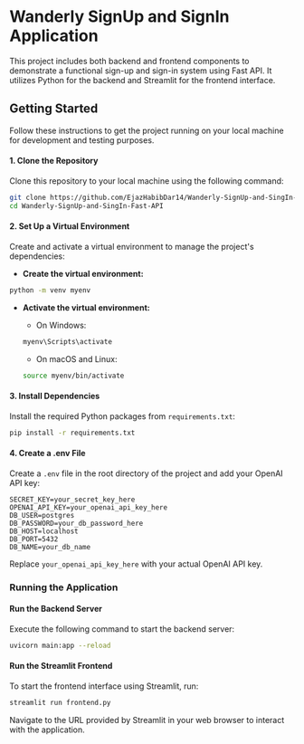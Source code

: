 
# Wanderly SignUp and SignIn Application

This project includes both backend and frontend components to demonstrate a functional sign-up and sign-in system using Fast API. It utilizes Python for the backend and Streamlit for the frontend interface.

## Getting Started

Follow these instructions to get the project running on your local machine for development and testing purposes.

#### 1. Clone the Repository

Clone this repository to your local machine using the following command:

```bash
git clone https://github.com/EjazHabibDar14/Wanderly-SignUp-and-SingIn-Fast-API.git
cd Wanderly-SignUp-and-SingIn-Fast-API
```

#### 2. Set Up a Virtual Environment

Create and activate a virtual environment to manage the project's dependencies:

- **Create the virtual environment:**

```bash
python -m venv myenv
```

- **Activate the virtual environment:**

  - On Windows:
  
  ```bash
  myenv\Scripts\activate
  ```

  - On macOS and Linux:
  
  ```bash
  source myenv/bin/activate
  ```

#### 3. Install Dependencies

Install the required Python packages from `requirements.txt`:

```bash
pip install -r requirements.txt
```

#### 4. Create a .env File

Create a `.env` file in the root directory of the project and add your OpenAI API key:

```plaintext
SECRET_KEY=your_secret_key_here
OPENAI_API_KEY=your_openai_api_key_here
DB_USER=postgres
DB_PASSWORD=your_db_password_here
DB_HOST=localhost
DB_PORT=5432
DB_NAME=your_db_name
```

Replace `your_openai_api_key_here` with your actual OpenAI API key.

### Running the Application

#### Run the Backend Server

Execute the following command to start the backend server:

```bash
uvicorn main:app --reload
```

#### Run the Streamlit Frontend

To start the frontend interface using Streamlit, run:

```bash
streamlit run frontend.py
```

Navigate to the URL provided by Streamlit in your web browser to interact with the application.
